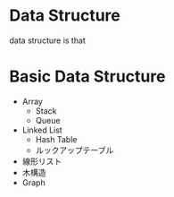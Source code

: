 # Data Structure

data structure is that 


# Basic Data Structure

- Array
   - Stack
   - Queue
- Linked List
   - Hash Table
   - ルックアップテーブル
- 線形リスト
- 木構造
- Graph 

